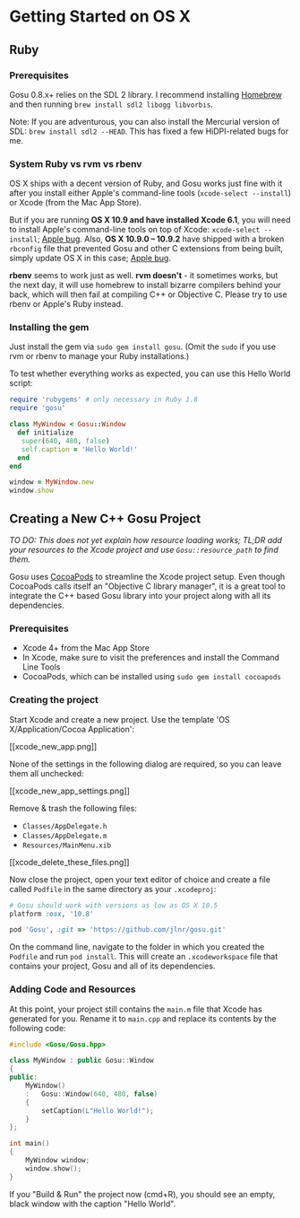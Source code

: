 # Getting Started on OS X

## Ruby

### Prerequisites

Gosu 0.8.x+ relies on the SDL 2 library. I recommend installing [Homebrew](http://brew.sh) and then running `brew install sdl2 libogg libvorbis`.

Note: If you are adventurous, you can also install the Mercurial version of SDL: `brew install sdl2 --HEAD`. This has fixed a few HiDPI-related bugs for me.

### System Ruby vs rvm vs rbenv

OS X ships with a decent version of Ruby, and Gosu works just fine with it after you install either Apple's command-line tools (`xcode-select --install`) or Xcode (from the Mac App Store).

But if you are running **OS X 10.9 and have installed Xcode 6.1**, you will need to install Apple's command-line tools on top of Xcode: `xcode-select --install`; [Apple bug](https://github.com/Homebrew/homebrew/issues/33431). Also, **OS X 10.9.0 – 10.9.2** have shipped with a broken `rbconfig` file that prevented Gosu and other C extensions from being built, simply update OS X in this case; [Apple bug](https://github.com/flori/json/issues/200).

**rbenv** seems to work just as well. **rvm doesn't** - it sometimes works, but the next day, it will use homebrew to install bizarre compilers behind your back, which will then fail at compiling C++ or Objective C. Please try to use rbenv or Apple's Ruby instead.

### Installing the gem

Just install the gem via `sudo gem install gosu`. (Omit the `sudo` if you use rvm or rbenv to manage your Ruby installations.)

To test whether everything works as expected, you can use this Hello World script:

```ruby
require 'rubygems' # only necessary in Ruby 1.8
require 'gosu'

class MyWindow < Gosu::Window
  def initialize
   super(640, 480, false)
   self.caption = 'Hello World!'
  end
end

window = MyWindow.new
window.show
```

## Creating a New C++ Gosu Project

*TO DO: This does not yet explain how resource loading works; TL;DR add your resources to the Xcode project and use `Gosu::resource_path` to find them.*

Gosu uses [CocoaPods](http://cocoapods.org/) to streamline the Xcode project setup. Even though CocoaPods calls itself an "Objective C library manager", it is a great tool to integrate the C++ based Gosu library into your project along with all its dependencies.

### Prerequisites

* Xcode 4+ from the Mac App Store
* In Xcode, make sure to visit the preferences and install the Command Line Tools
* CocoaPods, which can be installed using `sudo gem install cocoapods`

### Creating the project

Start Xcode and create a new project. Use the template 'OS X/Application/Cocoa Application':

[[xcode_new_app.png]]

None of the settings in the following dialog are required, so you can leave them all unchecked:

[[xcode_new_app_settings.png]]

Remove & trash the following files:

* `Classes/AppDelegate.h`
* `Classes/AppDelegate.m`
* `Resources/MainMenu.xib`

[[xcode_delete_these_files.png]]

Now close the project, open your text editor of choice and create a file called `Podfile` in the same directory as your `.xcodeproj`:

```ruby
# Gosu should work with versions as low as OS X 10.5
platform :osx, '10.8'

pod 'Gosu', :git => 'https://github.com/jlnr/gosu.git'
```

On the command line, navigate to the folder in which you created the `Podfile` and run `pod install`. This will create an `.xcodeworkspace` file that contains your project, Gosu and all of its dependencies.

### Adding Code and Resources

At this point, your project still contains the `main.m` file that Xcode has generated for you. Rename it to `main.cpp` and replace its contents by the following code:

```cpp
#include <Gosu/Gosu.hpp>

class MyWindow : public Gosu::Window
{
public:
    MyWindow()
    :   Gosu::Window(640, 480, false)
    {
        setCaption(L"Hello World!");
    }
};

int main()
{
    MyWindow window;
    window.show();
}
```

If you "Build & Run" the project now (cmd+R), you should see an empty, black window with the caption "Hello World".
